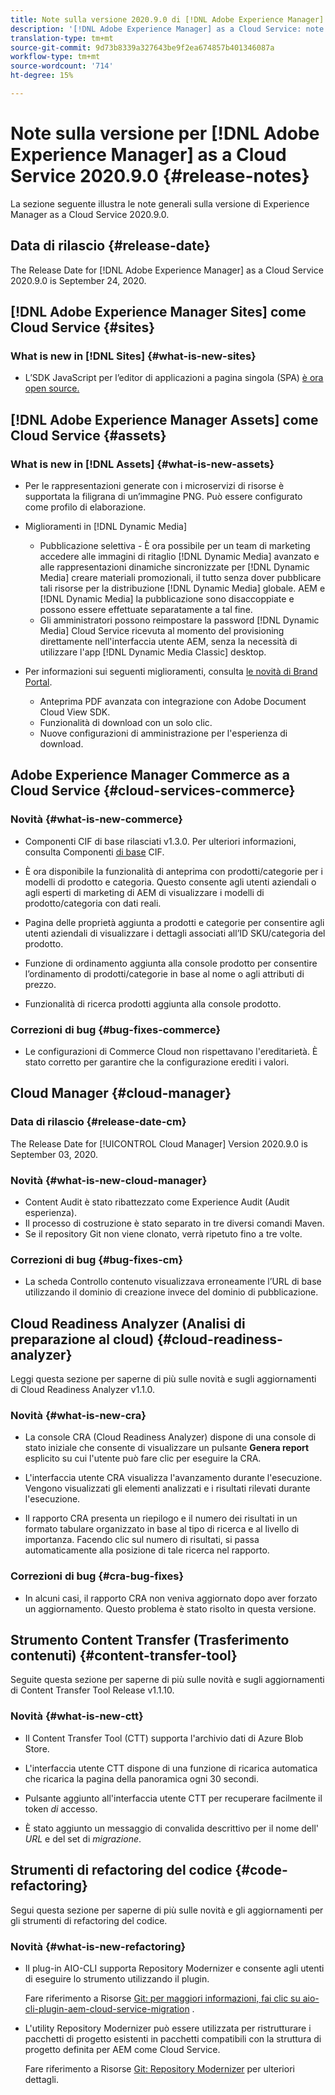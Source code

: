```yaml
---
title: Note sulla versione 2020.9.0 di [!DNL Adobe Experience Manager] as a Cloud Service.
description: '[!DNL Adobe Experience Manager] as a Cloud Service: note sulla versione 2020.9.0.'
translation-type: tm+mt
source-git-commit: 9d73b8339a327643be9f2ea674857b401346087a
workflow-type: tm+mt
source-wordcount: '714'
ht-degree: 15%

---
```



# Note sulla versione per [!DNL Adobe Experience Manager] as a Cloud Service 2020.9.0 {#release-notes}

La sezione seguente illustra le note generali sulla versione di Experience Manager as a Cloud Service 2020.9.0.

## Data di rilascio {#release-date}

The Release Date for [!DNL Adobe Experience Manager] as a Cloud Service 2020.9.0 is September 24, 2020.

## [!DNL Adobe Experience Manager Sites] come Cloud Service {#sites}

### What is new in [!DNL Sites] {#what-is-new-sites}

* L’SDK JavaScript per l’editor di applicazioni a pagina singola (SPA) [è ora open source.](/help/implementing/developing/spa/reference-materials.md)

## [!DNL Adobe Experience Manager Assets] come Cloud Service {#assets}

### What is new in [!DNL Assets] {#what-is-new-assets}

* Per le rappresentazioni generate con i microservizi di risorse è supportata la filigrana di un’immagine PNG. Può essere configurato come profilo di elaborazione.

* Miglioramenti in [!DNL Dynamic Media]

   * Pubblicazione selettiva - È ora possibile per un team di marketing accedere alle immagini di ritaglio [!DNL Dynamic Media] avanzato e alle rappresentazioni dinamiche sincronizzate per [!DNL Dynamic Media] creare materiali promozionali, il tutto senza dover pubblicare tali risorse per la distribuzione [!DNL Dynamic Media] globale. AEM e [!DNL Dynamic Media] la pubblicazione sono disaccoppiate e possono essere effettuate separatamente a tal fine.
   * Gli amministratori possono reimpostare la password [!DNL Dynamic Media] Cloud Service ricevuta al momento del provisioning direttamente nell&#39;interfaccia utente AEM, senza la necessità di utilizzare l&#39;app [!DNL Dynamic Media Classic] desktop.

* Per informazioni sui seguenti miglioramenti, consulta [le novità di Brand Portal](https://docs.adobe.com/content/help/it-IT/experience-manager-brand-portal/using/introduction/whats-new.html).

   * Anteprima PDF avanzata con integrazione con Adobe Document Cloud View SDK.
   * Funzionalità di download con un solo clic.
   * Nuove configurazioni di amministrazione per l&#39;esperienza di download.

<!--
### Bugs Fixed {#bugs-fixed-assets}

TBD: list of Assets aaCS bugs that are fixed.
-->

## Adobe Experience Manager Commerce as a Cloud Service {#cloud-services-commerce}

### Novità {#what-is-new-commerce}

* Componenti CIF di base rilasciati v1.3.0. Per ulteriori informazioni, consulta Componenti [di base](https://github.com/adobe/aem-core-cif-components/releases/tag/core-cif-components-reactor-1.3.0) CIF.

* È ora disponibile la funzionalità di anteprima con prodotti/categorie per i modelli di prodotto e categoria. Questo consente agli utenti aziendali o agli esperti di marketing di AEM di visualizzare i modelli di prodotto/categoria con dati reali.

* Pagina delle proprietà aggiunta a prodotti e categorie per consentire agli utenti aziendali di visualizzare i dettagli associati all’ID SKU/categoria del prodotto.

* Funzione di ordinamento aggiunta alla console prodotto per consentire l’ordinamento di prodotti/categorie in base al nome o agli attributi di prezzo.

* Funzionalità di ricerca prodotti aggiunta alla console prodotto.

### Correzioni di bug {#bug-fixes-commerce}

* Le configurazioni di Commerce Cloud non rispettavano l&#39;ereditarietà. È stato corretto per garantire che la configurazione erediti i valori.

## Cloud Manager {#cloud-manager}

### Data di rilascio {#release-date-cm}

The Release Date for [!UICONTROL Cloud Manager] Version 2020.9.0 is September 03, 2020.

### Novità {#what-is-new-cloud-manager}

* Content Audit è stato ribattezzato come Experience Audit (Audit esperienza).
* Il processo di costruzione è stato separato in tre diversi comandi Maven.
* Se il repository Git non viene clonato, verrà ripetuto fino a tre volte.

### Correzioni di bug {#bug-fixes-cm}

* La scheda Controllo contenuto visualizzava erroneamente l’URL di base utilizzando il dominio di creazione invece del dominio di pubblicazione.

## Cloud Readiness Analyzer (Analisi di preparazione al cloud) {#cloud-readiness-analyzer}

Leggi questa sezione per saperne di più sulle novità e sugli aggiornamenti di Cloud Readiness Analyzer v1.1.0.

### Novità {#what-is-new-cra}

* La console CRA (Cloud Readiness Analyzer) dispone di una console di stato iniziale che consente di visualizzare un pulsante **Genera report** esplicito su cui l&#39;utente può fare clic per eseguire la CRA.

* L&#39;interfaccia utente CRA visualizza l&#39;avanzamento durante l&#39;esecuzione. Vengono visualizzati gli elementi analizzati e i risultati rilevati durante l&#39;esecuzione.

* Il rapporto CRA presenta un riepilogo e il numero dei risultati in un formato tabulare organizzato in base al tipo di ricerca e al livello di importanza. Facendo clic sul numero di risultati, si passa automaticamente alla posizione di tale ricerca nel rapporto.

### Correzioni di bug {#cra-bug-fixes}

* In alcuni casi, il rapporto CRA non veniva aggiornato dopo aver forzato un aggiornamento. Questo problema è stato risolto in questa versione.

## Strumento Content Transfer (Trasferimento contenuti) {#content-transfer-tool}

Seguite questa sezione per saperne di più sulle novità e sugli aggiornamenti di Content Transfer Tool Release v1.1.10.

### Novità {#what-is-new-ctt}

* Il Content Transfer Tool (CTT) supporta l&#39;archivio dati di Azure Blob Store.

* L&#39;interfaccia utente CTT dispone di una funzione di ricarica automatica che ricarica la pagina della panoramica ogni 30 secondi.

* Pulsante aggiunto all&#39;interfaccia utente CTT per recuperare facilmente il token *di* accesso.

* È stato aggiunto un messaggio di convalida descrittivo per il nome dell&#39; *URL* e del set di *migrazione*.

## Strumenti di refactoring del codice {#code-refactoring}

Segui questa sezione per saperne di più sulle novità e gli aggiornamenti per gli strumenti di refactoring del codice.

### Novità {#what-is-new-refactoring}

* Il plug-in AIO-CLI supporta Repository Modernizer e consente agli utenti di eseguire lo strumento utilizzando il plugin.

   Fare riferimento a Risorse [Git: per maggiori informazioni, fai clic su aio-cli-plugin-aem-cloud-service-migration](https://github.com/adobe/aio-cli-plugin-aem-cloud-service-migration) .

* L&#39;utility Repository Modernizer può essere utilizzata per ristrutturare i pacchetti di progetto esistenti in pacchetti compatibili con la struttura di progetto definita per AEM come Cloud Service.

   Fare riferimento a Risorse [Git: Repository Modernizer](https://github.com/adobe/aem-cloud-service-source-migration/tree/master/packages/repository-modernizer) per ulteriori dettagli.

